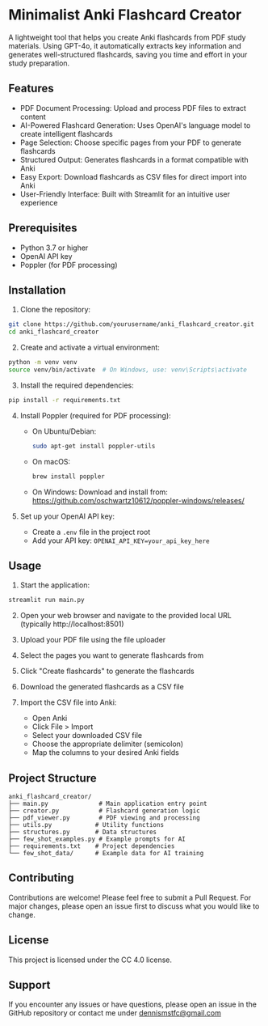# Minimalist Anki Flashcard Creator
A lightweight tool that helps you create Anki flashcards from PDF study materials. Using GPT-4o, it automatically extracts key information and generates well-structured flashcards, saving you time and effort in your study preparation.

## Features

- PDF Document Processing: Upload and process PDF files to extract content
- AI-Powered Flashcard Generation: Uses OpenAI's language model to create intelligent flashcards
- Page Selection: Choose specific pages from your PDF to generate flashcards
- Structured Output: Generates flashcards in a format compatible with Anki
- Easy Export: Download flashcards as CSV files for direct import into Anki
- User-Friendly Interface: Built with Streamlit for an intuitive user experience

## Prerequisites

- Python 3.7 or higher
- OpenAI API key
- Poppler (for PDF processing)

## Installation

1. Clone the repository:
```bash
git clone https://github.com/yourusername/anki_flashcard_creator.git
cd anki_flashcard_creator
```

2. Create and activate a virtual environment:
```bash
python -m venv venv
source venv/bin/activate  # On Windows, use: venv\Scripts\activate
```

3. Install the required dependencies:
```bash
pip install -r requirements.txt
```

4. Install Poppler (required for PDF processing):
   - On Ubuntu/Debian:
     ```bash
     sudo apt-get install poppler-utils
     ```
   - On macOS:
     ```bash
     brew install poppler
     ```
   - On Windows:
     Download and install from: https://github.com/oschwartz10612/poppler-windows/releases/

5. Set up your OpenAI API key:
   - Create a `.env` file in the project root
   - Add your API key: `OPENAI_API_KEY=your_api_key_here`

## Usage

1. Start the application:
```bash
streamlit run main.py
```

2. Open your web browser and navigate to the provided local URL (typically http://localhost:8501)

3. Upload your PDF file using the file uploader

4. Select the pages you want to generate flashcards from

5. Click "Create flashcards" to generate the flashcards

6. Download the generated flashcards as a CSV file

7. Import the CSV file into Anki:
   - Open Anki
   - Click File > Import
   - Select your downloaded CSV file
   - Choose the appropriate delimiter (semicolon)
   - Map the columns to your desired Anki fields

## Project Structure

```
anki_flashcard_creator/
├── main.py              # Main application entry point
├── creator.py           # Flashcard generation logic
├── pdf_viewer.py        # PDF viewing and processing
├── utils.py            # Utility functions
├── structures.py       # Data structures
├── few_shot_examples.py # Example prompts for AI
├── requirements.txt    # Project dependencies
└── few_shot_data/      # Example data for AI training
```

## Contributing

Contributions are welcome! Please feel free to submit a Pull Request. For major changes, please open an issue first to discuss what you would like to change.

## License
This project is licensed under the CC 4.0 license.

## Support

If you encounter any issues or have questions, please open an issue in the GitHub repository or contact me under dennismstfc@gmail.com